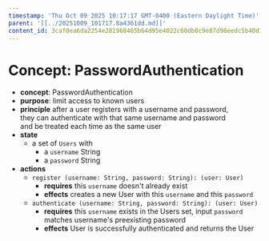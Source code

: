 ```yaml
---
timestamp: 'Thu Oct 09 2025 10:17:17 GMT-0400 (Eastern Daylight Time)'
parent: '[[../20251009_101717.8a4361dd.md]]'
content_id: 3caf0ea6da2254e281968465b64d95e4022c60db0c9e87d98eedc5b40d19cc84
---
```


# Concept: PasswordAuthentication

* **concept**: PasswordAuthentication
* **purpose**: limit access to known users
* **principle** after a user registers with a username and password, <br>they can authenticate with that same username and password <br>and be treated each time as the same user
* **state**
  * a set of `Users` with
    * a `username` String
    * a `password` String
* **actions**
  * `register (username: String, password: String): (user: User)`
    * **requires** this `username` doesn't already exist
    * **effects** creates a new User with this `username` and this `password`
  * `authenticate (username: String, password: String): (user: User)`
    * **requires** this `username` exists in the Users set, input `password` matches username's preexisting password
    * **effects** User is successfully authenticated and returns the User
